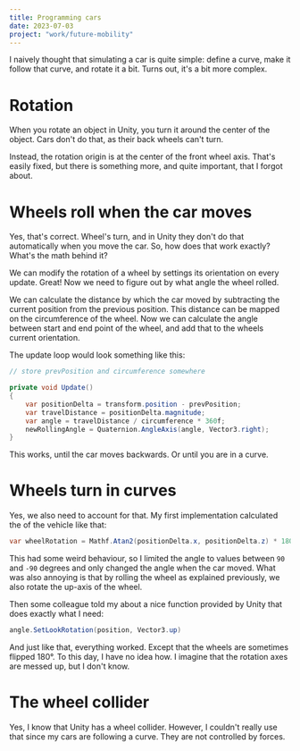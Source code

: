 ```yaml
---
title: Programming cars
date: 2023-07-03
project: "work/future-mobility"
---
```


I naively thought that simulating a car is quite simple: define a curve, make it follow that curve, and rotate it a bit.
Turns out, it's a bit more complex.

# Rotation

When you rotate an object in Unity, you turn it around the center of the object. 
Cars don't do that, as their back wheels can't turn.

Instead, the rotation origin is at the center of the front wheel axis.
That's easily fixed, but there is something more, and quite important, that I forgot about.

# Wheels roll when the car moves

Yes, that's correct. Wheel's turn, and in Unity they don't do that automatically when you move the car.
So, how does that work exactly? What's the math behind it?

We can modify the rotation of a wheel by settings its orientation on every update. Great!
Now we need to figure out by what angle the wheel rolled.

We can calculate the distance by which the car moved by subtracting the current position from the previous position.
This distance can be mapped on the circumference of the wheel. 
Now we can calculate the angle between start and end point of the wheel, and add that to the wheels current orientation.

The update loop would look something like this:

```c#
// store prevPosition and circumference somewhere

private void Update() 
{
    var positionDelta = transform.position - prevPosition;
    var travelDistance = positionDelta.magnitude;
    var angle = travelDistance / circumference * 360f;
    newRollingAngle = Quaternion.AngleAxis(angle, Vector3.right);
}
```

This works, until the car moves backwards. Or until you are in a curve.

# Wheels turn in curves

Yes, we also need to account for that.
My first implementation calculated the of the vehicle like that:

```c#
var wheelRotation = Mathf.Atan2(positionDelta.x, positionDelta.z) * 180f / Mathf.PI;
```

This had some weird behaviour, so I limited the angle to values between `90` and `-90` degrees and 
only changed the angle when the car moved. What was also annoying is that by rolling the wheel as explained previously,
we also rotate the up-axis of the wheel.

Then some colleague told my about a nice function provided by Unity that does exactly what I need: 

```c#
angle.SetLookRotation(position, Vector3.up)
```

And just like that, everything worked. Except that the wheels are sometimes flipped 180°. To this day, I have no idea how.
I imagine that the rotation axes are messed up, but I don't know.

# The wheel collider

Yes, I know that Unity has a wheel collider. However, I couldn't really use that since my cars are following a curve.
They are not controlled by forces.
